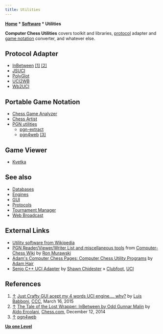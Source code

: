```yaml
---
title: Utilities
---
```

**[Home](Home "Home") \* [Software](Software "Software") \* Utilities**


**Computer Chess Utilities** covers toolkit and libraries, [protocol](Protocols "Protocols") adapter and [game notation](Game_Notation "Game Notation") converter, and whatever else.



## Protocol Adapter


* [InBetween](InBetween "InBetween") <a id="cite-note-1" href="#cite-ref-1">[1]</a> <a id="cite-note-2" href="#cite-ref-2">[2]</a>
* [JSUCI](index.php?title=JSUCI&action=edit&redlink=1 "JSUCI (page does not exist)")
* [PolyGlot](PolyGlot "PolyGlot")
* [UCI2WB](UCI2WB "UCI2WB")
* [Wb2UCI](Wb2UCI "Wb2UCI")






## Portable Game Notation


* [Chess Game Analyzer](Ferdinand_Mosca#ChessGameAnalyzer "Ferdinand Mosca")
* [Chess Artist](Ferdinand_Mosca#ChessArtist "Ferdinand Mosca")
* [PGN utilities](Portable_Game_Notation#Utilities "Portable Game Notation")
	+ [pgn-extract](Pgn-extract "Pgn-extract")
	+ [pgn4web](index.php?title=Pgn4web&action=edit&redlink=1 "Pgn4web (page does not exist)") <a id="cite-note-3" href="#cite-ref-3">[3]</a>


## Game Viewer


* [Kvetka](Kvetka "Kvetka")


## See also


* [Databases](Databases "Databases")
* [Engines](Engines "Engines")
* [GUI](GUI "GUI")
* [Protocols](Protocols "Protocols")
* [Tournament Manager](Tournament_Manager "Tournament Manager")
* [Web Broadcast](Web_Broadcast "Web Broadcast")


## External Links


* [Utility software from Wikipedia](https://en.wikipedia.org/wiki/Utility_software)
* [PGN Reader/Viewer/Writer List and miscellaneous tools](http://computer-chess.org/doku.php?id=computer_chess:wiki:lists:pgn_reader_viewer_writer_list) from [Computer-Chess Wiki](http://computer-chess.org/doku.php?id=home) by [Ron Murawski](Ron_Murawski "Ron Murawski")
* [Adam's Computer Chess Pages: Computer Chess Utility Programs](http://adamsccpages.blogspot.de/p/computer-chess-utility-programs.html) by [Adam Hair](Adam_Hair "Adam Hair")
* [Senjo C++ UCI Adapter](https://github.com/zd3nik/SenjoUCIAdapter) by [Shawn Chidester](Shawn_Chidester "Shawn Chidester") » [Clubfoot](Clubfoot "Clubfoot"), [UCI](UCI "UCI")


## References


1. <a id="cite-ref-1" href="#cite-note-1">↑</a> [Just Crafty GUI acept my 4 words UCI engine.... why?](http://www.talkchess.com/forum/viewtopic.php?t=55681) by [Luis Babboni](index.php?title=Luis_Babboni&action=edit&redlink=1 "Luis Babboni (page does not exist)"), [CCC](CCC "CCC"), March 16, 2015
2. <a id="cite-ref-2" href="#cite-note-2">↑</a> [The Tale of the Lost Wrapper: InBetween by Odd Gunnar Malin](http://www.chess.com/blog/AldoE/the-tale-of-the-lost-wrapper-inbetween-by-odd-gunnar-malin) by [Aldo Ercolani](http://www.chess.com/members/view/AldoE), [Chess.com](index.php?title=Chess.com&action=edit&redlink=1 "Chess.com (page does not exist)"), December 12, 2014
3. <a id="cite-ref-3" href="#cite-note-3">↑</a> [pgn4web](http://pgn4web.casaschi.net/home.html)

**[Up one Level](Software "Software")**







 

